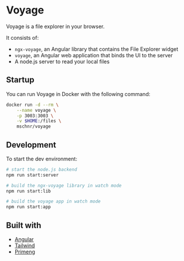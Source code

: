 # Voyage

Voyage is a file explorer in your browser.

It consists of:

- `ngx-voyage`, an Angular library that contains the File Explorer widget
- `voyage`, an Angular web application that binds the UI to the server
- A node.js server to read your local files

## Startup

You can run Voyage in Docker with the following command:

```bash
docker run -d --rm \
    --name voyage \
    -p 3003:3003 \
    -v $HOME:/files \
    mschnr/voyage
```

## Development

To start the dev environment:

```bash
# start the node.js backend
npm run start:server

# build the ngx-voyage library in watch mode
npm run start:lib

# build the voyage app in watch mode
npm run start:app
```

## Built with

- [Angular](https://angular.dev/)
- [Tailwind](https://tailwindcss.com/)
- [Primeng](https://primeng.org/)
